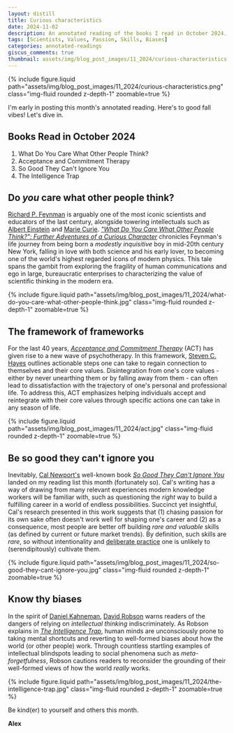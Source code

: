 ```yaml
---
layout: distill
title: Curious characteristics
date: 2024-11-02
description: An annotated reading of the books I read in October 2024.
tags: [Scientists, Values, Passion, Skills, Biases]
categories: annotated-readings
giscus_comments: true
thumbnail: assets/img/blog_post_images/11_2024/curious-characteristics.png
---
```


<div class="l-page">
  {% include figure.liquid path="assets/img/blog_post_images/11_2024/curious-characteristics.png" class="img-fluid rounded z-depth-1" zoomable=true %}
</div>

I'm early in posting this month's annotated reading. Here's to good fall vibes! Let's dive in.

## Books Read in October 2024
1. What Do You Care What Other People Think?
2. Acceptance and Commitment Therapy
3. So Good They Can't Ignore You
4. The Intelligence Trap

## Do *you* care what other people think?

[Richard P. Feynman](https://en.wikipedia.org/wiki/Richard_Feynman) is arguably one of the most iconic scientists and educators of the last century, alongside towering intellectuals such as [Albert Einstein](https://en.wikipedia.org/wiki/Albert_Einstein) and [Marie Curie](https://en.wikipedia.org/wiki/Marie_Curie). [*"What Do You Care What Other People Think?": Further Adventures of a Curious Character*](https://en.wikipedia.org/wiki/What_Do_You_Care_What_Other_People_Think%3F) chronicles Feynman's life journey from being born a *modestly inquisitive* boy in mid-20th century New York, falling in love with both science and his early lover, to becoming one of the world's highest regarded icons of modern physics. This tale spans the gambit from exploring the fragility of human communications and ego in large, bureaucratic enterprises to characterizing the value of scientific thinking in the modern era.

<div class="l-body">
  {% include figure.liquid path="assets/img/blog_post_images/11_2024/what-do-you-care-what-other-people-think.jpg" class="img-fluid rounded z-depth-1" zoomable=true %}
</div>

## The framework of frameworks

For the last 40 years, [*Acceptance and Commitment Therapy*](https://stevenchayes.com/books/) (ACT) has given rise to a new wave of psychotherapy. In this framework, [Steven C. Hayes](https://stevenchayes.com/) outlines actionable steps one can take to regain connection to themselves and their core values. Disintegration from one's core values - either by never unearthing them or by falling away from them - can often lead to dissatisfaction with the trajectory of one's personal and professional life. To address this, ACT emphasizes helping individuals accept and reintegrate with their core values through specific actions one can take in any season of life.

<div class="l-body">
  {% include figure.liquid path="assets/img/blog_post_images/11_2024/act.jpg" class="img-fluid rounded z-depth-1" zoomable=true %}
</div>

## Be so good they can't ignore you

Inevitably, [Cal Newport's](https://calnewport.com/) well-known book [*So Good They Can't Ignore You*](https://www.amazon.com/Good-They-Cant-Ignore-You/dp/1455509124) landed on my reading list this month (fortunately so). Cal's writing has a way of drawing from many relevant experiences modern knowledge workers will be familiar with, such as questioning the *right* way to build a fulfilling career in a world of endless possibilities. Succinct yet insightful, Cal's research presented in this work suggests that (1) chasing passion for its own sake often doesn't work well for shaping one's career and (2) as a consequence, most people are better off building *rare and valuable* skills (as defined by current or future market trends). By definition, such skills are *rare*, so without intentionality and [deliberate practice](https://en.wikipedia.org/wiki/Practice_(learning_method)#Deliberate_practice) one is unlikely to (serendipitously) cultivate them.

<div class="l-body">
  {% include figure.liquid path="assets/img/blog_post_images/11_2024/so-good-they-cant-ignore-you.jpg" class="img-fluid rounded z-depth-1" zoomable=true %}
</div>

## Know thy biases

In the spirit of [Daniel Kahneman](https://en.wikipedia.org/wiki/Daniel_Kahneman), [David Robson](https://davidrobson.me/) warns readers of the dangers of relying on *intellectual thinking* indiscriminately. As Robson explains in [*The Intelligence Trap*](https://davidrobson.me/books/the-intelligence-trap/), human minds are unconsciously prone to taking mental shortcuts and reverting to well-formed biases about how the world (or other people) work. Through countless startling examples of intellectual blindspots leading to social phenomena such as *meta-forgetfulness*, Robson cautions readers to reconsider the grounding of their well-formed views of how the world *really* works.

<div class="l-body">
  {% include figure.liquid path="assets/img/blog_post_images/11_2024/the-intelligence-trap.jpg" class="img-fluid rounded z-depth-1" zoomable=true %}
</div>

Be kind(er) to yourself and others this month.

**Alex**